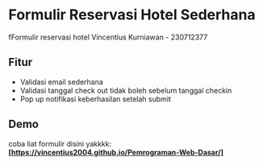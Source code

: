 # Formulir Reservasi Hotel Sederhana

fFormulir reservasi hotel Vincentius Kurniawan - 230712377 

## Fitur
- Validasi email sederhana
- Validasi tanggal check out tidak boleh sebelum tanggal checkin
- Pop up notifikasi keberhasilan setelah submit

## Demo
coba liat formulir disini yakkkk:
**[https://vincentius2004.github.io/Pemrograman-Web-Dasar/]**
